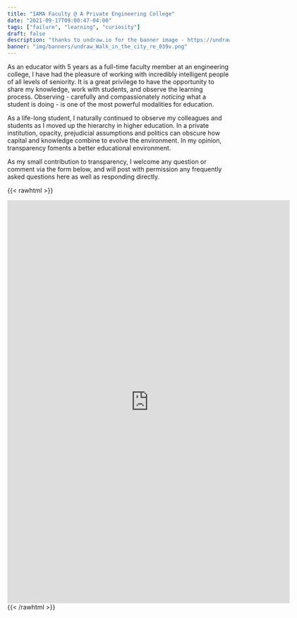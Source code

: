 ```yaml
---
title: "IAMA Faculty @ A Private Engineering College"
date: "2021-09-17T09:00:47-04:00"
tags: ["failure", "learning", "curiosity"]
draft: false
description: "thanks to undraw.io for the banner image - https://undraw.co/illustrations"
banner: "img/banners/undraw_Walk_in_the_city_re_039v.png"
---
```


As an educator with 5 years as a full-time faculty member at an engineering college, I have had the pleasure of working with incredibly intelligent people of all levels of seniority.
It is a great privilege to have the opportunity to share my knowledge, work with students, and observe the learning process.
Observing - carefully and compassionately _noticing_ what a student is doing - is one of the most powerful modalities for education.

As a life-long student, I naturally continued to observe my colleagues and students as I moved up the hierarchy in higher education.
In a private institution, opacity, prejudicial assumptions and politics can obscure how capital and knowledge combine to evolve the environment.
In my opinion, transparency foments a better educational environment.

As my small contribution to transparency, I welcome any question or comment via the form below, and will post with permission any frequently asked questions here as well as responding directly.

{{< rawhtml >}}
<iframe src="https://docs.google.com/forms/d/e/1FAIpQLSdzraPNm6jVfJWyAdRXyibVrIGqZKEyORQhHBxxemny5jvpMQ/viewform?embedded=true" width="640" height="913" frameborder="0" marginheight="0" marginwidth="0">Loading…</iframe>
{{< /rawhtml >}}
<!-- https://docs.google.com/forms/d/1Yam6HiFqcqw6Rn9G9LuT7oPXvkDzdOrCnYk18-54T-k/edit -->
